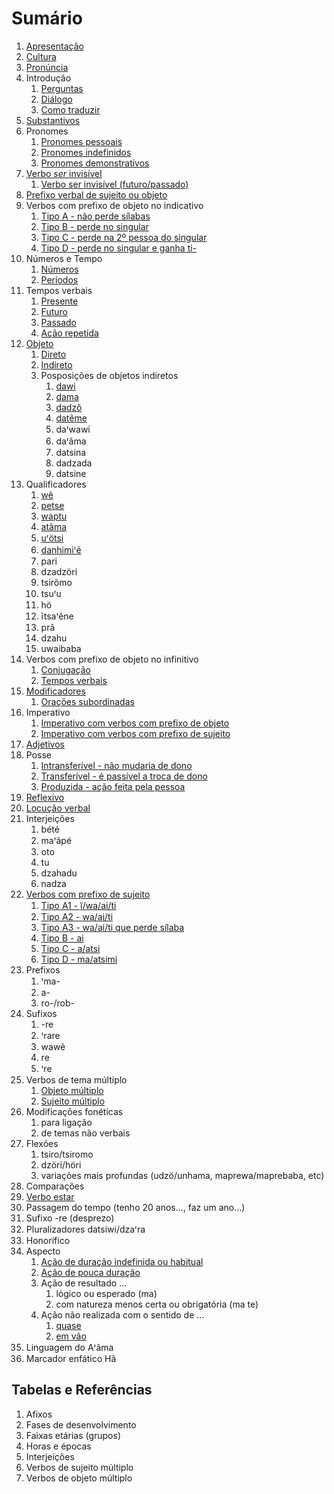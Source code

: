# Sumário

1. [Apresentação](conteudo/apresentacao/index.md)
1. [Cultura](conteudo/cultura/index.md)
1. [Pronúncia](conteudo/pronuncia/index.md)
1. Introdução
   1. [Perguntas](/conteudo/introducao/perguntas/index.md)
   1. [Diálogo](conteudo/introducao/dialogo/index.md)
   1. [Como traduzir](conteudo/introducao/comoTraduzir/index.md)
1. [Substantivos](conteudo/substantivos/index.md)
1. Pronomes
   1. [Pronomes pessoais](conteudo/pronomes/pronomesPessoais/index.md)
   1. [Pronomes indefinidos](conteudo/pronomes/pronomesIndefinidos/index.md)
   1. [Pronomes demonstrativos](conteudo/pronomes/pronomesDemonstrativos/index.md)
1. [Verbo *ser* invisível](conteudo/verboSerInvisivel/index.md)
    1. [Verbo ser invisível (futuro/passado)](conteudo/verboSerInvisivel/index.md)
1. [Prefixo verbal de sujeito ou objeto](/conteudo/verbos/prefixoVerbal/index.md)
1. Verbos com prefixo de objeto no indicativo
   1. [Tipo A - não perde sílabas](conteudo/verbosClasse2/tipoA/index.md)
   1. [Tipo B - perde no singular](conteudo/verbosClasse2/tipoB/index.md)
   1. [Tipo C - perde na 2º pessoa do singular](conteudo/verbosClasse2/tipoC/index.md)
   1. [Tipo D - perde no singular e ganha ti-](conteudo/verbosClasse2/tipoD/index.md)
1. Números e Tempo
   1. [Números](conteudo/numeros/index.md)
   1. [Períodos](conteudo/periodosTempo/index.md)
1. Tempos verbais
    1. [Presente](conteudo/temposVerbais/presente/index.md)
    1. [Futuro](conteudo/temposVerbais/futuro/index.md)
    1. [Passado](conteudo/temposVerbais/passado/index.md)
    1. [Ação repetida](conteudo/temposVerbais/acaoRepetida/index.md)
1. [Objeto](conteudo/objeto/index.md)
    1. [Direto](conteudo/objeto/direto/index.md)
    1. [Indireto](conteudo/objeto/indireto/index.md)
    1. Posposições de objetos indiretos
       1. [dawi](conteudo/objeto/posposicoes/dawi/index.md)
       1. [dama](conteudo/objeto/posposicoes/dama/index.md)
       1. [dadzô](conteudo/objeto/posposicoes/dadzo/index.md)
       1. [datẽme](conteudo/objeto/posposicoes/dateme/index.md)
       1. daꞌwawi
       1. daꞌãma
       1. datsina
       1. dadzada
       1. datsine
1. Qualificadores
    1. [wẽ](conteudo/qualificadores/we/index.md)
    1. [petse](conteudo/qualificadores/petse/index.md)
    1. [waptu](/conteudo/qualificadores/waptu/index.md)
    1. [atãma](/conteudo/qualificadores/atama/index.md)
    1. [uꞌötsi](/conteudo/qualificadores/uotsi/index.md)
    1. [danhimiꞌẽ](/conteudo/qualificadores/danhimie/index.md)
    1. pari
    1. dzadzöri
    1. tsirõmo
    1. tsuꞌu
    1. hö
    1. ĩtsaꞌẽne
    1. prã
    1. dzahu
    1. uwaibaba
1. Verbos com prefixo de objeto no infinitivo
    1. [Conjugação](conteudo/verbosClasse2/infinitivo/conjugacao/index.md)
    1. [Tempos verbais](conteudo/verbosClasse2/infinitivo/temposVerbais/index.md)
1. [Modificadores](conteudo/modificadores/index.md)
    1. [Orações subordinadas](conteudo/oracoesSubordinadas/index.md)
1. Imperativo
    1. [Imperativo com verbos com prefixo de objeto](/conteudo/imperativo/classe2/index.md)
    1. [Imperativo com verbos com prefixo de sujeito](/conteudo/imperativo/classe1/index.md)
1. [Adjetivos](/conteudo/adjetivos/index.md)
1. Posse
    1. [Intransferível - não mudaria de dono](conteudo/posse/intransferivel/index.md)
    1. [Transferível - é passível a troca de dono](conteudo/posse/transferivel/index.md)
    1. [Produzida - ação feita pela pessoa](conteudo/posse/produzida/index.md)
1. [Reflexivo](/conteudo/verbos/reflexivo/index.md)
1. [Locução verbal](conteudo/locucaoVerbal/index.md)
1. Interjeições
    1. bété
    1. maꞌãpé
    1. oto
    1. tu
    1. dzahadu
    1. nadza
1. [Verbos com prefixo de sujeito](/conteudo/verbosClasse1/index.md)
     1. [Tipo A1 - ĩ̱/wa/ai/ti](/conteudo/verbosClasse1/tipoa1/index.md)
     1. [Tipo A2 - wa/ai/ti](/conteudo/verbosClasse1/tipoa2/index.md)
     1. [Tipo A3 - wa/ai/ti que perde sílaba](/conteudo/verbosClasse1/tipoa3/index.md)
     1. [Tipo B - ai](/conteudo/verbosClasse1/tipob/index.md)
     1. [Tipo C - a/atsi](/conteudo/verbosClasse1/tipoc/index.md)
     1. [Tipo D - ma/atsimi](/conteudo/verbosClasse1/tipod/index.md)
1. Prefixos
    1. ꞌma-
    1. a-
    1. ro-/rob-
1. Sufixos
    1. -re
    1. ꞌrare
    1. wawẽ
    1. re
    1. ꞌre
1. Verbos de tema múltiplo
     1. [Objeto múltiplo](conteudo/verbos/objetoMultiplo/index.md)
     1. [Sujeito múltiplo](conteudo/verbos/sujeitoMultiplo/index.md)
1. Modificações fonéticas
    1. para ligação
    1. de temas não verbais
1. Flexões
    1. tsiro/tsiromo
    1. dzöri/höri
    1. variações mais profundas (udzö/unhama, maprewa/maprebaba, etc)
1. Comparações
1. [Verbo estar](conteudo/verboEstar/index.md)
1. Passagem do tempo (tenho 20 anos..., faz um ano...)
1. Sufixo -re (desprezo)
1. Pluralizadores datsiwi/dzaꞌra
1. Honorífico
1. Aspecto
    1. [Ação de duração indefinida ou habitual](conteudo/aspecto/reMono/index.md)
    1. [Ação de pouca duração](conteudo/aspecto/mono/index.md)
    1. Ação de resultado ...
       1. lógico ou esperado (ma)
       1. com natureza menos certa ou obrigatória (ma te)
    1. Ação não realizada com o sentido de ...
       1. [quase](conteudo/aspecto/quase/index.md)
       1. [em vão](conteudo/aspecto/emVao/index.md)
1. Linguagem do Aꞌãma
1. Marcador enfático Hã

## Tabelas e Referências

1. Afixos
1. Fases de desenvolvimento
1. Faixas etárias (grupos)
1. Horas e épocas
1. Interjeições
1. Verbos de sujeito múltiplo
1. Verbos de objeto múltiplo
